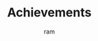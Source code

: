 ---
title: Achievements
type: glossary
acronym: achievements
synonyms:
  - Achievement
  - Progress
author: 
    - ram
definition: >
    It can be defined as milestones or accomplishments attained by students within METIS.
relevance: >
    These achievements serve as recognition for their progress, mastery of skills, or completion of specific tasks. 
    <br>They also help students progrss in their Skill Tree.
sources:
    - reference: [interview, metis_interview, "Minute 00-29-31"]
      usedFor: Discussion regarding the term
history:
    v1:
        date: 2023-06-07
        comment: created initially
todo:
ignore: 
---